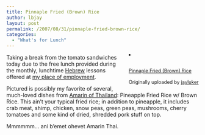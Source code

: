 ```yaml
---
title: Pinnaple Fried (Brown) Rice
author: lbjay
layout: post
permalink: /2007/08/31/pinnaple-fried-brown-rice/
categories:
  - "What's for Lunch"
---
```

<abbr class="unapi-id" title=""><!-- &nbsp; --></abbr> 

<div style="float: right; margin-left: 10px; margin-bottom: 10px;">
  <a href="http://www.flickr.com/photos/37849137@N00/1287405504/" title="photo sharing"><img src="http://farm2.static.flickr.com/1172/1287405504_09d1a9f925_m.jpg" alt="" style="border: solid 2px #000000;" /></a><br /> <br /> <span style="font-size: 0.9em; margin-top: 0px;"><br /> <a href="http://www.flickr.com/photos/37849137@N00/1287405504/">Pinnaple Fried (Brown) Rice</a><br /> <br /> Originally uploaded by <a href="http://www.flickr.com/people/37849137@N00/">jayluker</a><br /> </span>
</div>

Taking a break from the tomato sandwiches today due to the free lunch provided during the monthly, lunchtime <a href='http://en.wikipedia.org/wiki/Hebrew' target='_blank'>Hebrew</a> lessons offered at [my place of employment][1]. 

Pictured is possibly my favorite of several, much-loved dishes from [Amarin of Thailand][2]: Pineapple Fried Rice w/ Brown Rice. This ain&#8217;t your typical fried rice; in addition to pineapple, it includes crab meat, shimp, chicken, snow peas, green peas, mushrooms, cherry tomatoes and some kind of dried, shredded pork stuff on top. 

Mmmmmm&#8230; ani b&#8217;emet ohevet Amarin Thai.  
<br clear="all" />

 [1]: http://www.exlibrisgroup.com
 [2]: http://www.amarinofthailand.com/